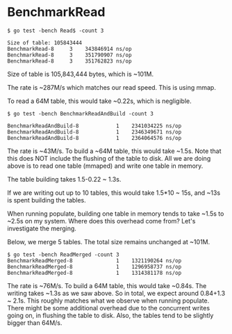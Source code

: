 # BenchmarkRead

```
$ go test -bench Read$ -count 3

Size of table: 105843444
BenchmarkRead-8   	3	 343846914 ns/op
BenchmarkRead-8   	3	 351790907 ns/op
BenchmarkRead-8   	3	 351762823 ns/op
```

Size of table is 105,843,444 bytes, which is ~101M.

The rate is ~287M/s which matches our read speed. This is using mmap.

To read a 64M table, this would take ~0.22s, which is negligible.

```
$ go test -bench BenchmarkReadAndBuild -count 3

BenchmarkReadAndBuild-8   	       1	2341034225 ns/op
BenchmarkReadAndBuild-8   	       1	2346349671 ns/op
BenchmarkReadAndBuild-8   	       1	2364064576 ns/op
```

The rate is ~43M/s. To build a ~64M table, this would take ~1.5s. Note that this
does NOT include the flushing of the table to disk. All we are doing above is
to read one table (mmaped) and write one table in memory.

The table building takes 1.5-0.22 ~ 1.3s.

If we are writing out up to 10 tables, this would take 1.5*10 ~ 15s, and ~13s
is spent building the tables.

When running populate, building one table in memory tends to take ~1.5s to ~2.5s
on my system. Where does this overhead come from? Let's investigate the merging.

Below, we merge 5 tables. The total size remains unchanged at ~101M.

```
$ go test -bench ReadMerged -count 3
BenchmarkReadMerged-8   	       1	1321190264 ns/op
BenchmarkReadMerged-8   	       1	1296958737 ns/op
BenchmarkReadMerged-8   	       1	1314381178 ns/op
```

The rate is ~76M/s. To build a 64M table, this would take ~0.84s. The writing
takes ~1.3s as we saw above. So in total, we expect around 0.84+1.3 ~ 2.1s.
This roughly matches what we observe when running populate. There might be
some additional overhead due to the concurrent writes going on, in flushing the
table to disk. Also, the tables tend to be slightly bigger than 64M/s.